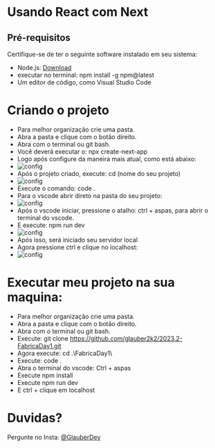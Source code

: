 # Usando React com Next

## Pré-requisitos

Certifique-se de ter o seguinte software instalado em seu sistema:

- Node.js: [Download](https://nodejs.org/)
- executar no terminal: npm install -g npm@latest
- Um editor de código, como Visual Studio Code

# Criando o projeto

- Para melhor organização crie uma pasta.
- Abra a pasta e clique com o botão direito.
- Abra com o terminal ou git bash.
- Você deverá executar o: npx create-next-app
- Logo após configure da maneira mais atual, como está abaixo:
- ![config](https://github.com/glauber2k2/FabricaDay1/blob/main/images/Imagem%20do%20WhatsApp%20de%202023-08-30%20%C3%A0(s)%2017.49.30.jpg)
- Após o projeto criado, execute: cd (nome do seu projeto)
- ![config](https://github.com/glauber2k2/FabricaDay1/blob/main/images/Imagem%20do%20WhatsApp%20de%202023-08-30%20%C3%A0(s)%2017.50.06.jpg)
- Execute o comando: code .
- Para o vscode abrir direto na pasta do seu projeto:
- ![config](https://github.com/glauber2k2/FabricaDay1/blob/main/images/Imagem%20do%20WhatsApp%20de%202023-08-30%20%C3%A0(s)%2017.50.46.jpg)
- Após o vscode iniciar, pressione o atalho: ctrl + aspas, para abrir o terminal do vscode.
- E execute: npm run dev
- ![config](https://github.com/glauber2k2/FabricaDay1/blob/main/images/Imagem%20do%20WhatsApp%20de%202023-08-30%20%C3%A0(s)%2018.00.21.jpg)
- Após isso, será iniciado seu servidor local
- Agora pressione ctrl e clique no localhost:
- ![config](https://github.com/glauber2k2/FabricaDay1/blob/main/images/Imagem%20do%20WhatsApp%20de%202023-08-30%20%C3%A0(s)%2017.55.30.jpg)

# Executar meu projeto na sua maquina:

- Para melhor organização crie uma pasta.
- Abra a pasta e clique com o botão direito.
- Abra com o terminal ou git bash.
- Execute: git clone https://github.com/glauber2k2/2023.2-FabricaDay1.git
- Agora execute: cd .\FabricaDay1\
- Execute: code .
- Abra o terminal do vscode: Ctrl + aspas
- Execute npm install
- Execute npm run dev
- E ctrl + clique em localhost

# Duvidas?
Pergunte no Insta: [@GlauberDev](https://www.instagram.com/devglauber/)



